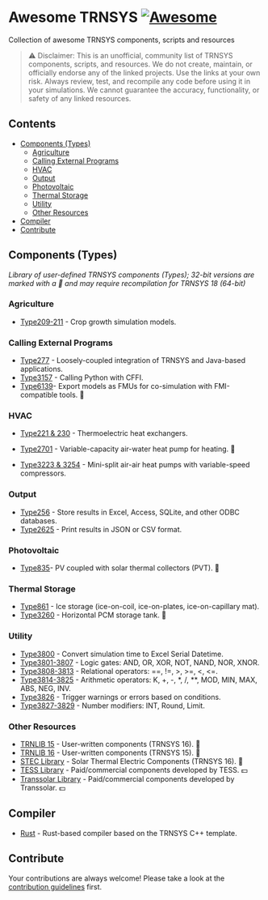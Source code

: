# Awesome TRNSYS [![Awesome](https://awesome.re/badge.svg)](https://awesome.re)

Collection of awesome TRNSYS components, scripts and resources

> ⚠️ Disclaimer: This is an unofficial, community list of TRNSYS components, scripts, and resources. We do not create, maintain, or officially endorse any of the linked projects. Use the links at your own risk. Always review, test, and recompile any code before using it in your simulations. We cannot guarantee the accuracy, functionality, or safety of any linked resources.

## Contents

- [Components (Types)](#components-types)
  - [Agriculture](#agriculture)
  - [Calling External Programs](#calling-external-programs)
  - [HVAC](#hvac)
  - [Output](#output)
  - [Photovoltaic](#photovoltaic)
  - [Thermal Storage](#thermal-storage)
  - [Utility](#utility)
  - [Other Resources](#other-resources)
- [Compiler](#compiler)
- [Contribute](#contribute)

## Components (Types)

_Library of user-defined TRNSYS components (Types); 32-bit versions are marked with a 🚩 and may require recompilation for TRNSYS 18 (64-bit)_

### Agriculture

- [Type209-211](https://github.com/ltsb-etsmtl/crop-model) - Crop growth simulation models.

### Calling External Programs

- [Type277](https://github.com/usnistgov/JTRNSYS) - Loosely-coupled integration of TRNSYS and Java-based applications.
- [Type3157](https://zenodo.org/records/6523104) - Calling Python with CFFI.
- [Type6139](https://github.com/fmipp/trnsys-fmu)- Export models as FMUs for co-simulation with FMI-compatible tools. 🚩

### HVAC

- [Type221 & 230](https://github.com/UCEEB/TRNSYSv18-thermoelectric-ventilation-unit-library) - Thermoelectric heat exchangers.

- [Type2701](https://github.com/diismunivpm/Type2701-for-TRNSYS) - Variable-capacity air-water heat pump for heating. 🚩
- [Type3223 & 3254](https://github.com/polymtl-bee/vcaahp-model) - Mini-split air-air heat pumps with variable-speed compressors.

### Output

- [Type256](https://github.com/usnistgov/JTRNSYS) - Store results in Excel, Access, SQLite, and other ODBC databases.
- [Type2625](https://www.kankyoukei.com/en/2025/04/type2625-json-printer-2.html) - Print results in JSON or CSV format.

### Photovoltaic

- [Type835](https://github.com/DnJns/TRNSYS_Type835_PVT)- PV coupled with solar thermal collectors (PVT). 🚩

### Thermal Storage

- [Type861](https://github.com/SPF-OST/TrnsysType861_IceStorage) - Ice storage (ice-on-coil, ice-on-plates, ice-on-capillary mat).
- [Type3260](https://zenodo.org/records/10079199) - Horizontal PCM storage tank. 🚩

### Utility

- [Type3800](https://github.com/allachance/TRNSYS-ExcelSerialDatetime-Type3800) - Convert simulation time to Excel Serial Datetime.
- [Type3801-3807](https://github.com/allachance/TRNSYS-LogicGates-Type3801-3807) - Logic gates: AND, OR, XOR, NOT, NAND, NOR, XNOR.
- [Type3808-3813](https://github.com/allachance/TRNSYS-RelationalOperators-Type3808-3813) - Relational operators: ==, !=, >, >=, <, <=.
- [Type3814-3825](https://github.com/allachance/TRNSYS-ArithmeticOperators-Type3814-3825) - Arithmetic operators: K, +, -, \*, /, \*\*, MOD, MIN, MAX, ABS, NEG, INV.
- [Type3826](https://github.com/allachance/TRNSYS-Debug-Type3826) - Trigger warnings or errors based on conditions.
- [Type3827-3829](https://github.com/allachance/TRNSYS-NumberModifier-Type3827-3829) - Number modifiers: INT, Round, Limit.

### Other Resources

- [TRNLIB 15](https://sel.me.wisc.edu/trnsys/trnlib/library16.htm) - User-written components (TRNSYS 16). 🚩
- [TRNLIB 16](https://sel.me.wisc.edu/trnsys/trnlib/library15.htm) - User-written components (TRNSYS 15). 🚩
- [STEC Library](https://sel.me.wisc.edu/trnsys/trnlib/stec/stec.htm) - Solar Thermal Electric Components (TRNSYS 16). 🚩
- [TESS Library](https://sel.me.wisc.edu/trnsys/trnlib/library15.htm) - Paid/commercial components developed by TESS. 💵
- [Transsolar Library](https://sel.me.wisc.edu/trnsys/trnlib/library15.htm) - Paid/commercial components developed by Transsolar. 💵

## Compiler

- [Rust](https://github.com/JunfXiao/trnsys-rust-template) - Rust-based compiler based on the TRNSYS C++ template.

## Contribute

Your contributions are always welcome! Please take a look at the [contribution guidelines](https://github.com/allachance/awesome-trnsys/blob/main/contributing.md) first.
